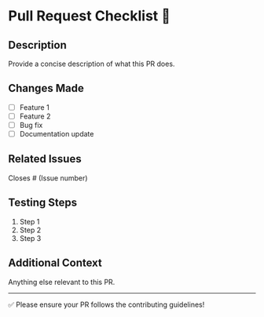 # Pull Request Checklist 🚀

## Description
Provide a concise description of what this PR does.

## Changes Made
- [ ] Feature 1
- [ ] Feature 2
- [ ] Bug fix
- [ ] Documentation update

## Related Issues
Closes # (Issue number)

## Testing Steps
1. Step 1
2. Step 2
3. Step 3

## Additional Context
Anything else relevant to this PR.

---
✅ Please ensure your PR follows the contributing guidelines!
